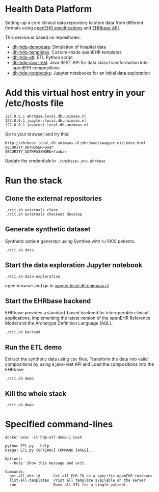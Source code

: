 # Health Data Platform

Setting-up a core clinical data repository to store data from different formats using [openEHR specifications](https://specifications.openehr.org/) and [EHRbase API](https://ehrbase.org/about-ehrbase/).

This service is based on repositories:
- [dh-hdp-demodata](https://github.com/MaastrichtUniversity/dh-hdp-demodata): Simulation of hospital data
- [dh-hdp-templates](https://github.com/MaastrichtUniversity/dh-hdp-templates): Custom-made openEHR templates
- [dh-hdp-etl](https://github.com/MaastrichtUniversity/dh-hdp-etl): ETL Python script
- [dh-hdp-java-rest](https://github.com/MaastrichtUniversity/dh-hdp-java-rest): Java REST API for data class transformation into openEHR compositions
- [dh-hdp-notebooks](https://github.com/MaastrichtUniversity/dh-hdp-notebooks): Jupyter notebooks for an initial data exploration

# Add this virtual host entry in your /etc/hosts file
```
127.0.0.1 ehrbase.local.dh.unimaas.nl
127.0.0.1 jupyter.local.dh.unimaas.nl
127.0.0.1 javarest.local.dh.unimaas.nl
```

Go to your browser and try this:
```
http://ehrbase.local.dh.unimaas.nl/ehrbase/swagger-ui/index.html
SECURITY_AUTHUSER=user
SECURITY_AUTHPASSWORD=foobar
```
Update the credentials in `./ehrbase/.env.ehrbase`

# Run the stack

## Clone the external repositories

```
./rit.sh externals clone
./rit.sh externals checkout develop
```

## Generate synthetic dataset

Synthetic patient generator using Synthea with n=1000 patients.

```
./rit.sh data
```

## Start the data exploration Jupyter notebook

```
./rit.sh data-exploration
```
open browser and go to [jupyter.local.dh.unimaas.nl](jupyter.local.dh.unimaas.nl)

## Start the EHRbase backend

EHRbase provides a standard-based backend for interoperable clinical applications, implementing the latest version of the openEHR Reference Model and the Archetype Definition Language (AQL).

```
./rit.sh backend
```

## Run the ETL demo

Extract the synthetic data using csv files, Transform the data into valid compositions by using a java-rest API and Load the compositions into the EHRbase.

```
./rit.sh demo
```

## Kill the whole stack

```
./rit.sh down
```


# Specified command-lines
```
docker exec -it hdp-etl-demo-1 bash
```

```
python ETL.py --help
Usage: ETL.py [OPTIONS] COMMAND [ARGS]...

Options:
  --help  Show this message and exit.

Commands:
  get-all-ehr-id      Get all EHR ID on a specific openEHR instance
  list-all-templates  Print all template available on the server
  run                 Runs all ETL for a single patient.
```
